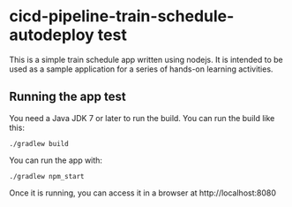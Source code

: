 # cicd-pipeline-train-schedule-autodeploy test

This is a simple train schedule app written using nodejs. It is intended to be used as a sample application for a series of hands-on learning activities.

## Running the app test

You need a Java JDK 7 or later to run the build. You can run the build like this:

    ./gradlew build

You can run the app with:

    ./gradlew npm_start

Once it is running, you can access it in a browser at http://localhost:8080
